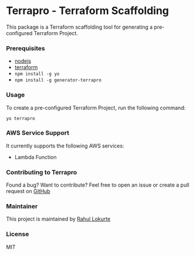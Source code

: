 # Terrapro - Terraform Scaffolding

This package is a Terraform scaffolding tool for generating a pre-configured Terraform Project.

### Prerequisites

- [nodejs](https://nodejs.org/en/download/)
- [terraform](https://learn.hashicorp.com/terraform/getting-started/install#installing-terraform)
- `npm install -g yo`
- `npm install -g generator-terrapro`

### Usage

To create a pre-configured Terraform Project, run the following command:

```shell
yo terrapro
```

### AWS Service Support

It currently supports the following AWS services:

- Lambda Function

### Contributing to Terrapro

Found a bug? Want to contribute? Feel free to open an issue or create a pull request on [GitHub](https://github.com/rahulmlokurte/generator-terrapro)

### Maintainer

This project is maintained by [Rahul Lokurte](https://github.com/rahulmlokurte)

### License

MIT
